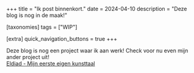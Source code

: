 +++
title = "Ik post binnenkort."
date = 2024-04-10
description = "Deze blog is nog in de maak!"

[taxonomies]
tags = ["WIP"]

[extra]
quick_navigation_buttons = true
+++

Deze blog is nog een project waar ik aan werk! Check voor nu even mijn ander project uit!  
[Eldiad - Mijn eerste eigen kunsttaal](https://myrdin.is-a.dev/nl/projects/eldiad/)

